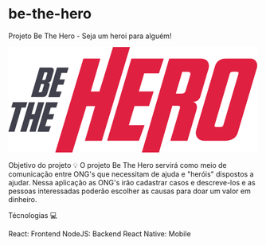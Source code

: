 # be-the-hero

Projeto Be The Hero - Seja um heroi para alguém!


![Demonstração do programa](https://github.com/Emerson1796/be-the-hero/blob/master/frontend/src/assets/logo.svg)
 
Objetivo do projeto 💡
O projeto Be The Hero servirá como meio de comunicação entre ONG's que necessitam de ajuda e "heróis" dispostos a ajudar. Nessa aplicação as ONG's irão cadastrar casos e descreve-los e as pessoas interessadas poderão escolher as causas para doar um valor em dinheiro.

Técnologias 💻

React: Frontend
NodeJS: Backend
React Native: Mobile
